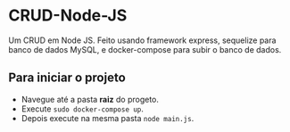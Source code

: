 # CRUD-Node-JS

Um CRUD em Node JS.
Feito usando framework express, sequelize para<br/>
banco de dados MySQL, e docker-compose
para subir o banco de dados.<br/>

## Para iniciar o projeto

* Navegue até a pasta **raiz** do progeto.
* Execute `sudo docker-compose up`.
* Depois execute na mesma pasta `node main.js`.
